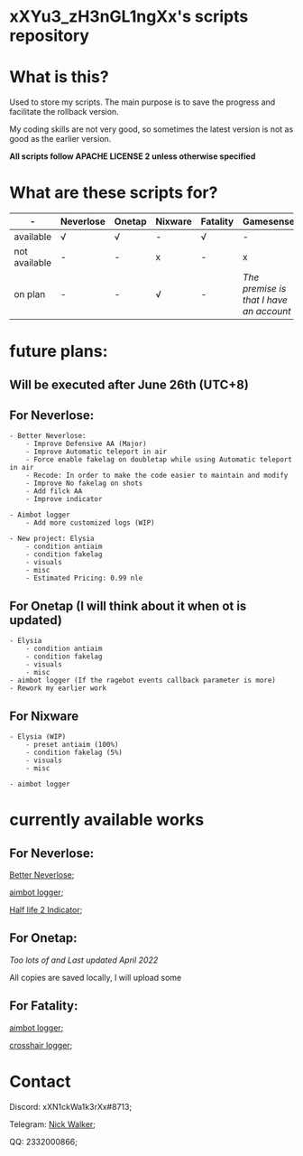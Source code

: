 # xXYu3_zH3nGL1ngXx's scripts repository

# What is this?
Used to store my scripts.
The main purpose is to save the progress and facilitate the rollback version.

My coding skills are not very good, so sometimes the latest version is not as good as the earlier version.

**All scripts follow APACHE LICENSE 2 unless otherwise specified**

# What are these scripts for?
|  -   | Neverlose  | Onetap | Nixware | Fatality | Gamesense | Primordial |
|  ----   | ----  | ----  | ---- | ---- | ---- | ---- |
| available  | √ | √ | - | √ | - | - |
| not available  | - | - | x | - | x | - |
| on plan | - | - | √ | - | *The premise is that I have an account* | √ |

# future plans:
## **Will be executed after June 26th (UTC+8)**

## For Neverlose:
    - Better Neverlose:
        - Improve Defensive AA (Major)
        - Improve Automatic teleport in air
        - Force enable fakelag on doubletap while using Automatic teleport in air 
        - Recode: In order to make the code easier to maintain and modify
        - Improve No fakelag on shots
        - Add filck AA
        - Improve indicator
    
    - Aimbot logger
        - Add more customized logs (WIP)

    - New project: Elysia
        - condition antiaim
        - condition fakelag
        - visuals
        - misc
        - Estimated Pricing: 0.99 nle

## For Onetap (I will think about it when ot is updated)
    - Elysia
        - condition antiaim
        - condition fakelag
        - visuals
        - misc
    - aimbot logger (If the ragebot events callback parameter is more)
    - Rework my earlier work

## For Nixware
    - Elysia (WIP)
        - preset antiaim (100%)
        - condition fakelag (5%)
        - visuals
        - misc

    - aimbot logger

# currently available works
## For Neverlose:
[Better Neverlose](https://en.neverlose.cc/market/item?id=3cgb75);

[aimbot logger](https://en.neverlose.cc/market/item?id=jfXzCz);

[Half life 2 Indicator](market.neverlose.cc/9ccoBp);

## For Onetap:
*Too lots of and Last updated April 2022*

All copies are saved locally, I will upload some

## For Fatality:
[aimbot logger](https://fatality.win/threads/aimbot-logger-2-0.13014/);

[crosshair logger](https://fatality.win/threads/crosshair-logger-1-0.13061/);

# Contact
Discord: xXN1ckWa1k3rXx#8713;

Telegram: [Nick Walker](https://t.me/xXN1ckWa1k3rXx);

QQ: 2332000866;